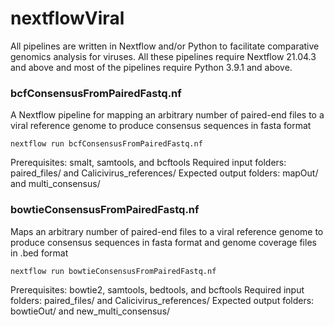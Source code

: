 # nextflowViral
All pipelines are written in Nextflow and/or Python to facilitate comparative genomics analysis for viruses.  All these pipelines require Nextflow 21.04.3 and above and most of the pipelines require Python 3.9.1 and above.

### bcfConsensusFromPairedFastq.nf
A Nextflow pipeline for mapping an arbitrary number of paired-end files to a viral reference genome to produce consensus sequences in fasta format

```nextflow run bcfConsensusFromPairedFastq.nf```

Prerequisites: smalt, samtools, and bcftools
Required input folders: paired_files/ and Calicivirus_references/
Expected output folders: mapOut/ and multi_consensus/

### bowtieConsensusFromPairedFastq.nf
Maps an arbitrary number of paired-end files to a viral reference genome to produce consensus sequences in fasta format and genome coverage files in .bed format

```nextflow run bowtieConsensusFromPairedFastq.nf```

Prerequisites: bowtie2, samtools, bedtools, and bcftools
Required input folders: paired_files/ and Calicivirus_references/
Expected output folders: bowtieOut/ and new_multi_consensus/
